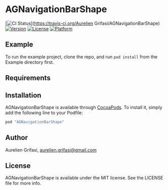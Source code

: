 # AGNavigationBarShape

[![CI Status](http://img.shields.io/travis/grifas/AGNavigationBarShape.svg?style=flat)](https://travis-ci.org/Aurelien Grifasi/AGNavigationBarShape)
[![Version](https://img.shields.io/cocoapods/v/AGNavigationBarShape.svg?style=flat)](http://cocoapods.org/pods/AGNavigationBarShape)
[![License](https://img.shields.io/cocoapods/l/AGNavigationBarShape.svg?style=flat)](http://cocoapods.org/pods/AGNavigationBarShape)
[![Platform](https://img.shields.io/cocoapods/p/AGNavigationBarShape.svg?style=flat)](http://cocoapods.org/pods/AGNavigationBarShape)

## Example

To run the example project, clone the repo, and run `pod install` from the Example directory first.

## Requirements

## Installation

AGNavigationBarShape is available through [CocoaPods](http://cocoapods.org). To install
it, simply add the following line to your Podfile:

```ruby
pod "AGNavigationBarShape"
```

## Author

Aurelien Grifasi, aurelien.grifasi@gmail.com

## License

AGNavigationBarShape is available under the MIT license. See the LICENSE file for more info.
